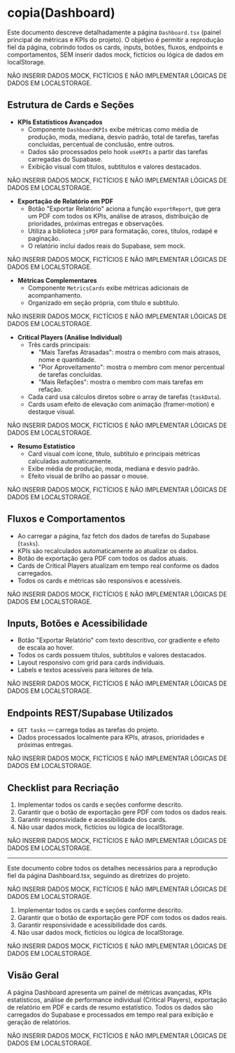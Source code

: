 # copia(Dashboard)

Este documento descreve detalhadamente a página `Dashboard.tsx` (painel principal de métricas e KPIs do projeto). O objetivo é permitir a reprodução fiel da página, cobrindo todos os cards, inputs, botões, fluxos, endpoints e comportamentos, SEM inserir dados mock, fictícios ou lógica de dados em localStorage.

NÃO INSERIR DADOS MOCK, FICTÍCIOS E NÃO IMPLEMENTAR LÓGICAS DE DADOS EM LOCALSTORAGE.

## Estrutura de Cards e Seções

- **KPIs Estatísticos Avançados**
	- Componente `DashboardKPIs` exibe métricas como média de produção, moda, mediana, desvio padrão, total de tarefas, tarefas concluídas, percentual de conclusão, entre outros.
	- Dados são processados pelo hook `useKPIs` a partir das tarefas carregadas do Supabase.
	- Exibição visual com títulos, subtítulos e valores destacados.

NÃO INSERIR DADOS MOCK, FICTÍCIOS E NÃO IMPLEMENTAR LÓGICAS DE DADOS EM LOCALSTORAGE.

- **Exportação de Relatório em PDF**
	- Botão "Exportar Relatório" aciona a função `exportReport`, que gera um PDF com todos os KPIs, análise de atrasos, distribuição de prioridades, próximas entregas e observações.
	- Utiliza a biblioteca `jsPDF` para formatação, cores, títulos, rodapé e paginação.
	- O relatório inclui dados reais do Supabase, sem mock.

NÃO INSERIR DADOS MOCK, FICTÍCIOS E NÃO IMPLEMENTAR LÓGICAS DE DADOS EM LOCALSTORAGE.

- **Métricas Complementares**
	- Componente `MetricsCards` exibe métricas adicionais de acompanhamento.
	- Organizado em seção própria, com título e subtítulo.

NÃO INSERIR DADOS MOCK, FICTÍCIOS E NÃO IMPLEMENTAR LÓGICAS DE DADOS EM LOCALSTORAGE.

- **Critical Players (Análise Individual)**
	- Três cards principais:
		- "Mais Tarefas Atrasadas": mostra o membro com mais atrasos, nome e quantidade.
		- "Pior Aproveitamento": mostra o membro com menor percentual de tarefas concluídas.
		- "Mais Refações": mostra o membro com mais tarefas em refação.
	- Cada card usa cálculos diretos sobre o array de tarefas (`taskData`).
	- Cards usam efeito de elevação com animação (framer-motion) e destaque visual.

NÃO INSERIR DADOS MOCK, FICTÍCIOS E NÃO IMPLEMENTAR LÓGICAS DE DADOS EM LOCALSTORAGE.

- **Resumo Estatístico**
	- Card visual com ícone, título, subtítulo e principais métricas calculadas automaticamente.
	- Exibe média de produção, moda, mediana e desvio padrão.
	- Efeito visual de brilho ao passar o mouse.

NÃO INSERIR DADOS MOCK, FICTÍCIOS E NÃO IMPLEMENTAR LÓGICAS DE DADOS EM LOCALSTORAGE.

## Fluxos e Comportamentos

- Ao carregar a página, faz fetch dos dados de tarefas do Supabase (`tasks`).
- KPIs são recalculados automaticamente ao atualizar os dados.
- Botão de exportação gera PDF com todos os dados atuais.
- Cards de Critical Players atualizam em tempo real conforme os dados carregados.
- Todos os cards e métricas são responsivos e acessíveis.

NÃO INSERIR DADOS MOCK, FICTÍCIOS E NÃO IMPLEMENTAR LÓGICAS DE DADOS EM LOCALSTORAGE.

## Inputs, Botões e Acessibilidade

- Botão "Exportar Relatório" com texto descritivo, cor gradiente e efeito de escala ao hover.
- Todos os cards possuem títulos, subtítulos e valores destacados.
- Layout responsivo com grid para cards individuais.
- Labels e textos acessíveis para leitores de tela.

NÃO INSERIR DADOS MOCK, FICTÍCIOS E NÃO IMPLEMENTAR LÓGICAS DE DADOS EM LOCALSTORAGE.

## Endpoints REST/Supabase Utilizados

- `GET tasks` — carrega todas as tarefas do projeto.
- Dados processados localmente para KPIs, atrasos, prioridades e próximas entregas.

NÃO INSERIR DADOS MOCK, FICTÍCIOS E NÃO IMPLEMENTAR LÓGICAS DE DADOS EM LOCALSTORAGE.

## Checklist para Recriação

1. Implementar todos os cards e seções conforme descrito.
2. Garantir que o botão de exportação gere PDF com todos os dados reais.
3. Garantir responsividade e acessibilidade dos cards.
4. Não usar dados mock, fictícios ou lógica de localStorage.

NÃO INSERIR DADOS MOCK, FICTÍCIOS E NÃO IMPLEMENTAR LÓGICAS DE DADOS EM LOCALSTORAGE.

---

Este documento cobre todos os detalhes necessários para a reprodução fiel da página Dashboard.tsx, seguindo as diretrizes do projeto.

NÃO INSERIR DADOS MOCK, FICTÍCIOS E NÃO IMPLEMENTAR LÓGICAS DE DADOS EM LOCALSTORAGE.

1. Implementar todos os cards e seções conforme descrito.
2. Garantir que o botão de exportação gere PDF com todos os dados reais.
3. Garantir responsividade e acessibilidade dos cards.
4. Não usar dados mock, fictícios ou lógica de localStorage.

NÃO INSERIR DADOS MOCK, FICTÍCIOS E NÃO IMPLEMENTAR LÓGICAS DE DADOS EM LOCALSTORAGE.

## Visão Geral

A página Dashboard apresenta um painel de métricas avançadas, KPIs estatísticos, análise de performance individual (Critical Players), exportação de relatório em PDF e cards de resumo estatístico. Todos os dados são carregados do Supabase e processados em tempo real para exibição e geração de relatórios.

NÃO INSERIR DADOS MOCK, FICTÍCIOS E NÃO IMPLEMENTAR LÓGICAS DE DADOS EM LOCALSTORAGE.
